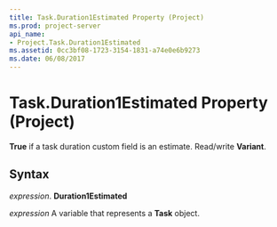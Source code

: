 ```yaml
---
title: Task.Duration1Estimated Property (Project)
ms.prod: project-server
api_name:
- Project.Task.Duration1Estimated
ms.assetid: 0cc3bf08-1723-3154-1831-a74e0e6b9273
ms.date: 06/08/2017
---
```



# Task.Duration1Estimated Property (Project)

 **True** if a task duration custom field is an estimate. Read/write **Variant**.


## Syntax

 _expression_. **Duration1Estimated**

 _expression_ A variable that represents a **Task** object.


